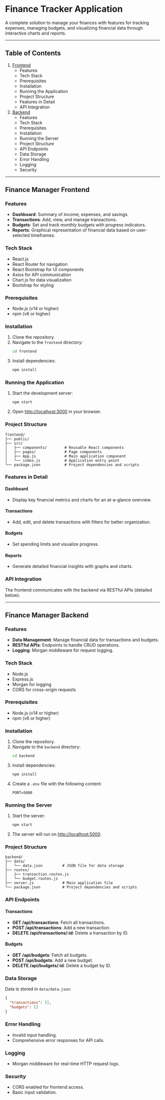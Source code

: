

# Finance Tracker Application

A complete solution to manage your finances with features for tracking expenses, managing budgets, and visualizing financial data through interactive charts and reports.

---

## Table of Contents

1. [Frontend](#finance-tracker-frontend)
   - Features
   - Tech Stack
   - Prerequisites
   - Installation
   - Running the Application
   - Project Structure
   - Features in Detail
   - API Integration
2. [Backend](#finance-tracker-backend)
   - Features
   - Tech Stack
   - Prerequisites
   - Installation
   - Running the Server
   - Project Structure
   - API Endpoints
   - Data Storage
   - Error Handling
   - Logging
   - Security

---

## Finance Manager Frontend

### Features
- **Dashboard**: Summary of income, expenses, and savings.
- **Transactions**: Add, view, and manage transactions.
- **Budgets**: Set and track monthly budgets with progress indicators.
- **Reports**: Graphical representation of financial data based on user-selected timeframes.

### Tech Stack
- React.js
- React Router for navigation
- React Bootstrap for UI components
- Axios for API communication
- Chart.js for data visualization
- Bootstrap for styling

### Prerequisites
- Node.js (v14 or higher)
- npm (v6 or higher)

### Installation
1. Clone the repository.
2. Navigate to the `frontend` directory:
   ```bash
   cd frontend
   ```
3. Install dependencies:
   ```bash
   npm install
   ```

### Running the Application
1. Start the development server:
   ```bash
   npm start
   ```
2. Open [http://localhost:3000](http://localhost:3000) in your browser.

### Project Structure
```
frontend/
├── public/
├── src/
│   ├── components/        # Reusable React components
│   ├── pages/             # Page components
│   ├── App.js             # Main application component
│   └── index.js           # Application entry point
└── package.json           # Project dependencies and scripts
```

### Features in Detail
#### Dashboard
- Display key financial metrics and charts for an at-a-glance overview.
#### Transactions
- Add, edit, and delete transactions with filters for better organization.
#### Budgets
- Set spending limits and visualize progress.
#### Reports
- Generate detailed financial insights with graphs and charts.

### API Integration
The frontend communicates with the backend via RESTful APIs (detailed below).

---

## Finance Manager Backend

### Features
- **Data Management**: Manage financial data for transactions and budgets.
- **RESTful APIs**: Endpoints to handle CRUD operations.
- **Logging**: Morgan middleware for request logging.

### Tech Stack
- Node.js
- Express.js
- Morgan for logging
- CORS for cross-origin requests

### Prerequisites
- Node.js (v14 or higher)
- npm (v6 or higher)

### Installation
1. Clone the repository.
2. Navigate to the `backend` directory:
   ```bash
   cd backend
   ```
3. Install dependencies:
   ```bash
   npm install
   ```
4. Create a `.env` file with the following content:
   ```plaintext
   PORT=5000
   ```

### Running the Server
1. Start the server:
   ```bash
   npm start
   ```
2. The server will run on [http://localhost:5000](http://localhost:5000).

### Project Structure
```
backend/
├── data/
│   └── data.json         # JSON file for data storage
├── routes/
│   ├── transaction.routes.js
│   └── budget.routes.js
├── server.js             # Main application file
└── package.json          # Project dependencies and scripts
```

### API Endpoints
#### Transactions
- **GET /api/transactions**: Fetch all transactions.
- **POST /api/transactions**: Add a new transaction.
- **DELETE /api/transactions/:id**: Delete a transaction by ID.

#### Budgets
- **GET /api/budgets**: Fetch all budgets.
- **POST /api/budgets**: Add a new budget.
- **DELETE /api/budgets/:id**: Delete a budget by ID.

### Data Storage
Data is stored in `data/data.json`:
```json
{
  "transactions": [],
  "budgets": []
}
```

### Error Handling
- Invalid input handling.
- Comprehensive error responses for API calls.

### Logging
- Morgan middleware for real-time HTTP request logs.

### Security
- CORS enabled for frontend access.
- Basic input validation.

